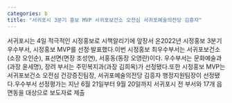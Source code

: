 ```yaml
---
categories: b
title: "서귀포시 3분기 홍보 MVP 서귀포보건소 오전심 서귀포예술의전당 김흥자"
---
```

서귀포시는 4일 적극적인 시정홍보로 시책알리기에 앞장서 온2022년 시정홍보 3분기 우수부서, 시정홍보 MVP를 선정·발표했다.이번 시정홍보 최우수부서는 서귀포보건소(소장 오인순), 표선면(면장 조성연), 서홍동(동장 오영란)이다. 우수부서는 문화예술과(과장 윤세명), 장려 부서는 주민복지과(과장 김희옥)가 선정됐다.또한 시정홍보 MVP는 서귀포보건소 오전심 건강증진팀장, 서귀포예술의전당 김흥자 행정지원팀장이 선정됐다.우수부서 선정평가는 지난 6월 21일부터 9월 20일까지 서귀포시 전 부서와 17개 읍면동을 대상으로 보도자료 제출